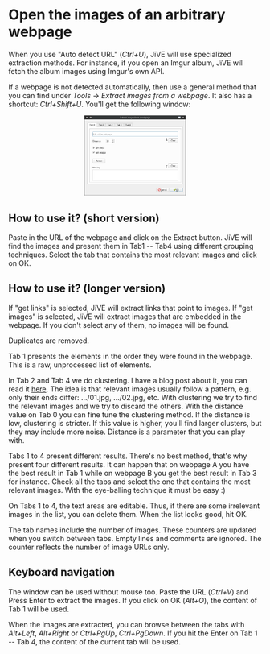 Open the images of an arbitrary webpage
=======================================

When you use "Auto detect URL" (*Ctrl+U*), JiVE
will use specialized extraction methods. For instance,
if you open an Imgur album, JiVE will fetch the album images
using Imgur's own API.

If a webpage is not detected automatically, then use a general
method that you can find under *Tools* -> *Extract images from a webpage*.
It also has a shortcut: *Ctrl+Shift+U*. You'll get the following window:

<p align="center">
  <img width="40%" src="../assets/screenshots/webpage1.png">
</p>

How to use it? (short version)
------------------------------

Paste in the URL of the webpage and click on the Extract button. JiVE will
find the images and present them in Tab1 -- Tab4 using different grouping
techniques. Select the tab that contains the most relevant images and click on
OK.

How to use it? (longer version)
-------------------------------

If "get links" is selected, JiVE will extract links that point to images.
If "get images" is selected, JiVE will extract images that are embedded in the
webpage. If you don't select any of them, no images will be found.

Duplicates are removed.

Tab 1 presents the elements in the order they were found in the webpage. This
is a raw, unprocessed list of elements.

In Tab 2 and Tab 4 we do clustering. I have a blog post about it, you can
read it [here](https://pythonadventures.wordpress.com/2013/11/08/extracting-relevant-images-from-xxx-galleries-using-text-clustering/).
The idea is that relevant images usually follow a pattern, e.g. only their
ends differ: .../01.jpg, .../02.jpg, etc. With clustering we try to find
the relevant images and we try to discard the others. With the distance value
on Tab 0 you can fine tune the clustering method. If the distance is low,
clustering is stricter. If this value is higher, you'll find larger clusters,
but they may include more noise. Distance is a parameter that you can play
with.

Tabs 1 to 4 present different results. There's no best method, that's why present four
different results. It can happen that on webpage A you have the best result in Tab 1 while
on webpage B you get the best result in Tab 3 for instance. Check all the tabs
and select the one that contains the most relevant images. With the eye-balling
technique it must be easy :)

On Tabs 1 to 4, the text areas are editable. Thus, if there are some irrelevant
images in the list, you can delete them. When the list looks good, hit OK.

The tab names include the number of images. These counters are updated when you switch
between tabs. Empty lines and comments are ignored. The counter reflects the number
of image URLs only.

Keyboard navigation
-------------------

The window can be used without mouse too. Paste the URL (*Ctrl+V*) and Press Enter to
extract the images. If you click on OK (*Alt+O*), the content of Tab 1 will be used.

When the images are extracted, you can browse between the tabs with *Alt+Left*, *Alt+Right* or
*Ctrl+PgUp*, *Ctrl+PgDown*. If you hit the Enter on Tab 1 -- Tab 4, the content of the
current tab will be used.
